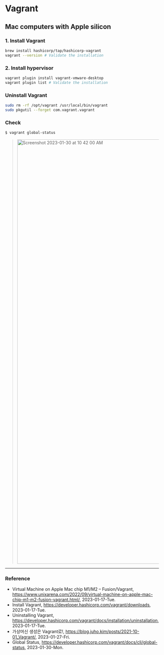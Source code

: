 # Vagrant

## Mac computers with Apple silicon

### 1. Install Vagrant

```zsh
brew install hashicorp/tap/hashicorp-vagrant
vagrant --version # Validate the installation
```

### 2. Install hypervisor

```zsh
vagrant plugin install vagrant-vmware-desktop
vagrant plugin list # Validate the installation
```

### Uninstall Vagrant

```zsh
sudo rm -rf /opt/vagrant /usr/local/bin/vagrant
sudo pkgutil --forget com.vagrant.vagrant

```

### Check

```Bash
$ vagrant global-status
```

> <img width="1384" alt="Screenshot 2023-01-30 at 10 42 00 AM" src="https://user-images.githubusercontent.com/20737479/215370412-8ec7959d-1e89-4196-9f0c-59ff8581ddfa.png">

---

### Reference
- Virtual Machine on Apple Mac chip M1/M2 – Fusion/Vagrant, https://www.unixarena.com/2022/09/virtual-machine-on-apple-mac-chip-m1-m2-fusion-vagrant.html/, 2023-01-17-Tue.
- Install Vagrant, https://developer.hashicorp.com/vagrant/downloads, 2023-01-17-Tue.
- Uninstalling Vagrant, https://developer.hashicorp.com/vagrant/docs/installation/uninstallation, 2023-01-17-Tue.
- 가상머신 생성은 Vagrant로!, https://blog.juho.kim/posts/2021-10-01_Vagrant/, 2023-01-27-Fri.
- Global Status, https://developer.hashicorp.com/vagrant/docs/cli/global-status, 2023-01-30-Mon.
